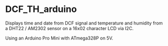 # DCF_TH_arduino

Displays time and date from DCF signal and temperature and humidity from a DHT22 / AM2302 sensor on a 16x02 character LCD via I2C.

Using an Arduino Pro Mini with ATmega328P on 5V.
